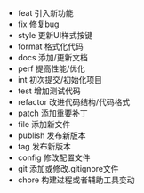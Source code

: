 - feat 引入新功能
- fix 修复bug
- style 更新UI样式按键
- format 格式化代码
- docs 添加/更新文档
- perf 提高性能/优化
- int 初次提交/初始化项目
- test 增加测试代码
- refactor 改进代码结构/代码格式
- patch 添加重要补丁
- file 添加新文件
- publish 发布新版本
- tag 发布新版本
- config 修改配置文件
- git 添加或修改.gitignore文件
- chore 构建过程或者辅助工具变动

